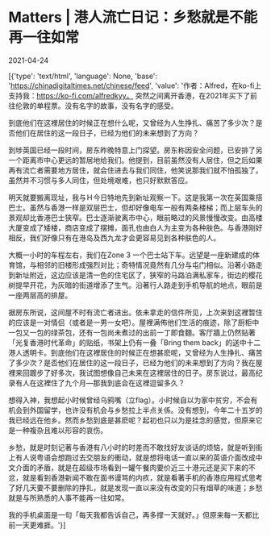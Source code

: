 # Matters | 港人流亡日记：乡愁就是不能再一往如常

2021-04-24

[{'type': 'text/html', 'language': None, 'base': 'https://chinadigitaltimes.net/chinese/feed', 'value': '作者：Alfred，在ko-fi上支持我：https://ko-fi.com/alfredkyy。 突然之间离开香港，在2021年买下了前往伦敦的单程票。没有名字的故事，没有名字的感受。



到底他们在这裡居住的时候正在想什么呢，又曾经为人生挣扎、痛苦了多少次？是否他们在居住的这一段日子，已经为他们的未来想到了方向？



到埗英国已经一段时间，房东昨晚特意上门探望。房东称因安全问题，已安排了另一个距离市中心更远的暂居地给我们。他提到，目前虽然没有人居住，但之后如果再有流亡者需要地方居住，就会住进去与我们同住，他笑说那我们就不怕孤独了。虽然并不习惯与多人同住，但处境艰难，也只好默默答应。

明天就要搬离现址，我与Ｈ今日特地先到新址观察一下。这是我第一次在英国乘搭巴士。虽然与香港一样是双层巴士，但却好像电车一般有两条楼梯；而上层车头的景观却比香港巴士狭窄。巴士逐渐驶离市中心，眼前略过的风景慢慢改变。由高楼大厦变成了矮楼，商店变成了摆摊，面孔也由白人为主变为各种肤色。与香港刚好相反，我们好像只有在港岛及西九龙才会更容易见到各种肤色的人。

大概一小时的车程左右，我们在Zone 3 一个巴士站下车。远望是一座新建成的体育馆，与相邻的旧楼形成强烈对比；奇特情况竟然有几分与屯门相似。沿著小路走到新址附近，这边应该是清一色的住宅区了，狭窄的马路泊满私家车，街边的樱花树提早开花，为灰暗的街道增添了生气。沿著行人路走到手机导航的地点，眼前是一座两层高的排屋。

据房东所说，这间屋不时有流亡者进出。依未拿走的信件所见，上次来到这裡暂住的应该是一对情侣（或者是一男一女吧）。屋裡满佈他们生活的痕迹，除了厨柜中一包又一包的绿茶包，还有一包尚未煮过的出前一丁即食麵。客厅牆上仍然贴著「光复香港时代革命」的贴纸，书架上仍有一叠「Bring them back」的送中十二港人透明卡。到底他们在这裡居住的时候正在想甚麽呢，又曾经为人生挣扎、痛苦了多少次？是否他们在居住的这一段日子，已经为他们的未来想到了方向？我在屋裡来回踱步了好多次，我试图想像自己未来在这裡居住的日子。房东说过，最高纪录有人在这裡住了九个月—那我到底会在这裡逗留多久？

想得入神，我想起小时候曾经乌鸦嘴（立flag）。小时候自以为家中贫穷，不会有机会到外国留学，也许没有机会与乡愁拉上半点关係。没有想到，今年二十五岁的我已经远在他乡。然而乡愁到底是甚麽呢？起初也只以为是挂念的感觉，但原来它是一种複杂且难以形容的哀伤。

乡愁，就是时刻记著与香港有八小时的时差而不敢找好友谈话的烦恼，就是听到街上有人说粤语会想跑过去交朋友的衝动，就是想将电话一直以来的英语介面改成中文介面的矛盾，就是在超级市场看到一罐午餐肉要价近三十港元还是买下来的不忿，就是看到香港新闻不敢在面书谩骂的内疚，就是看著手机的香港应用程式思考了好几天要不要删除的挣扎，就是发现一直以来没有改变的只有烟草的味道；乡愁就是与所熟悉的人事不能再一往如常。

我的手机桌面是一句「每天我都告诉自己，再多撑一天就好。」但原来每一天都比前一天更难捱。'}]
